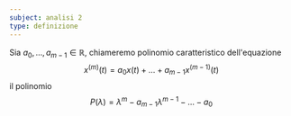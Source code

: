 ```yaml
---
subject: analisi 2
type: definizione
---
```

Sia $a_0,\dots,a_{m-1}\in\mathbb{R}$, chiameremo polinomio caratteristico dell'equazione
$$
x^{(m)}(t)=a_0x(t)+\dots+a_{m-1}x^{(m-1)}(t)
$$
il polinomio
$$
P(\lambda)=\lambda^m-a_{m-1}\lambda^{m-1}-\dots-a_0
$$